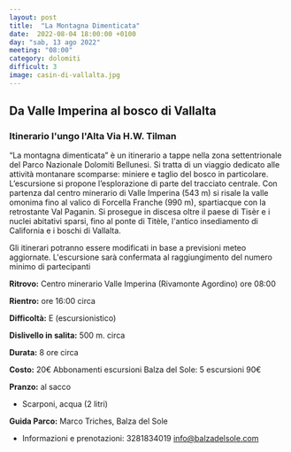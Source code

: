 ```yaml
---
layout: post
title:  "La Montagna Dimenticata"
date:  2022-08-04 18:00:00 +0100
day: "sab, 13 ago 2022"
meeting: "08:00"
category: dolomiti 
difficult: 3
image: casin-di-vallalta.jpg
---
```


## Da Valle Imperina al bosco di Vallalta
### Itinerario l'ungo l'Alta Via H.W. Tilman 

“La montagna dimenticata” è un itinerario a tappe nella zona settentrionale del Parco Nazionale Dolomiti Bellunesi. Si tratta di un viaggio dedicato alle attività montanare scomparse: miniere e taglio del bosco in particolare. L’escursione si propone l’esplorazione di parte del tracciato centrale.
Con partenza dal centro minerario di Valle Imperina (543 m) si risale la valle omonima fino al valico di Forcella Franche (990 m), spartiacque con la retrostante Val Paganin. Si prosegue in discesa oltre il paese di Tisèr e i nuclei abitativi sparsi, fino al ponte di Titèle, l'antico insediamento di California e i boschi di Vallalta. 

Gli itinerari potranno essere modificati in base a previsioni meteo aggiornate.
L'escursione sarà confermata al raggiungimento del numero minimo di partecipanti

**Ritrovo:** Centro minerario Valle Imperina (Rivamonte Agordino) ore 08:00

**Rientro:** ore 16:00 circa 

**Difficoltà:** E (escursionistico)

**Dislivello in salita:**  500 m. circa

**Durata:** 8 ore circa

**Costo:** 20€
Abbonamenti escursioni Balza del Sole: 5 escursioni 90€

**Pranzo:** al sacco

+ Scarponi, acqua (2 litri)  

**Guida Parco:** Marco Triches, Balza del Sole
* Informazioni e prenotazioni: 3281834019 info@balzadelsole.com 

